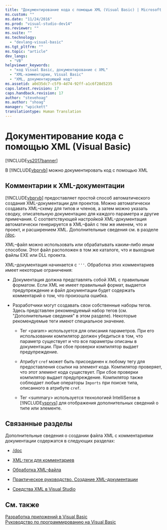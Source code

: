 ```yaml
---
title: "Документирование кода с помощью XML (Visual Basic) | Microsoft Docs"
ms.custom: ""
ms.date: "11/24/2016"
ms.prod: "visual-studio-dev14"
ms.reviewer: ""
ms.suite: ""
ms.technology: 
  - "devlang-visual-basic"
ms.tgt_pltfrm: ""
ms.topic: "article"
dev_langs: 
  - "VB"
helpviewer_keywords: 
  - "код Visual Basic, документирование с XML"
  - "XML-комментарии, Visual Basic"
  - "XML, документирующий код"
ms.assetid: a0d35dc7-c5f9-4d74-92ff-a1c6f28d5235
caps.latest.revision: 17
caps.handback.revision: 17
author: "stevehoag"
ms.author: "shoag"
manager: "wpickett"
translationtype: Human Translation
---
```

# Документирование кода с помощью XML (Visual Basic)
[!INCLUDE[vs2017banner](../../../csharp/includes/vs2017banner.md)]

В [!INCLUDE[vbprvb](../../../csharp/programming-guide/concepts/linq/includes/vbprvb_md.md)] можно документировать код с помощью XML  
  
## Комментарии к XML\-документации  
 [!INCLUDE[vbprvb](../../../csharp/programming-guide/concepts/linq/includes/vbprvb_md.md)] предоставляет простой способ автоматического создания XML–документации для проектов.  Можно автоматически создавать XML–схему для типов и членов, а затем можно указать сводку, описательную документацию для каждого параметра и другие примечания.  С соответствующей настройкой XML–документация автоматически генерируется в XML–файл с тем же именем, что и проект, и расширением XML.  Дополнительные сведения см. в разделе [\/doc](../../../visual-basic/reference/command-line-compiler/doc.md).  
  
 XML–файл можно использовать или обрабатывать каким–либо иным способом.  Этот файл расположен в том же каталоге, что и выходные файлы EXE или DLL проекта.  
  
 XML–документация начинается с `'''`.  Обработка этих комментариев имеет некоторые ограничения:  
  
-   Документация должна представлять собой XML с правильным форматом.  Если XML не имеет правильный формат, выдается предупреждение и файл документации будет содержать комментарий о том, что произошла ошибка.  
  
-   Разработчики могут создавать свои собственные наборы тегов.  Здесь представлен рекомендуемый набор тегов \(см. "Дополнительные сведения" в этом разделе\).  Некоторые рекомендуемые теги имеют специальное значение.  
  
    -   Тег \<param\> используется для описания параметров.  При его использовании компилятор должен убедиться в том, что параметр существует и что все параметры описаны в документации.  При сбое проверки компилятор выдает предупреждение.  
  
    -   Атрибут `cref` может быть присоединен к любому тегу для предоставления ссылки на элемент кода.  Компилятор проверяет, что этот элемент кода существует.  При сбое проверки компилятор выдает предупреждение.  Компилятор также соблюдает любые операторы `Imports` при поиске типа, описанного в атрибуте `cref`.  
  
    -   Тег \<summary\> используется технологией IntelliSense в [!INCLUDE[vsprvs](../../../csharp/includes/vsprvs_md.md)] для отображения дополнительных сведений о типе или элементе.  
  
## Связанные разделы  
 Дополнительные сведения о создании файла XML с комментариями документации содержатся в следующих разделах:  
  
-   [\/doc](../../../visual-basic/reference/command-line-compiler/doc.md)  
  
-   [XML\-теги для комментариев](../../../visual-basic/language-reference/xmldoc/recommended-xml-tags-for-documentation-comments.md)  
  
-   [Обработка XML\-файла](../../../visual-basic/programming-guide/program-structure/processing-the-xml-file.md)  
  
-   [Практическое руководство. Создание XML\-документации](../../../visual-basic/programming-guide/program-structure/how-to-create-xml-documentation.md)  
  
-   [Средства XML в Visual Studio](/visual-studio/xml-tools/xml-tools-in-visual-studio)  
  
## См. также  
 [Разработка приложений в Visual Basic](../../../visual-basic/developing-apps/index.md)   
 [Руководство по программированию на Visual Basic](../../../visual-basic/programming-guide/index.md)